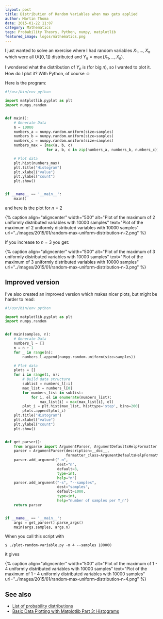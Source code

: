 ```yaml
---
layout: post
title: Distribution of Random Variables when max gets applied
author: Martin Thoma
date: 2015-01-22 11:07
category: Mathematics
tags: Probability Theory, Python, numpy, matplotlib
featured_image: logos/mathematics.png
---
```


I just wanted to solve an exercise where I had random variables $X_1, \dots, X_n$
which were all $U([0, 1])$ distributed and $Y_n = \max(X_1, \dots, X_n)$.

I wondered what the distribution of $Y_n$ is (for big $n$), so I wanted to plot
it. How do I plot it? With Python, of course ☺

Here is the program:

```python
#!/usr/bin/env python

import matplotlib.pyplot as plt
import numpy.random


def main():
    # Generate Data
    n = 10000
    numbers_a = numpy.random.uniform(size=samples)
    numbers_b = numpy.random.uniform(size=samples)
    numbers_c = numpy.random.uniform(size=samples)
    numbers_max = [max(a, b, c)
                   for a, b, c in zip(numbers_a, numbers_b, numbers_c)]

    # Plot data
    plt.hist(numbers_max)
    plt.title("Histogram")
    plt.xlabel("value")
    plt.ylabel("count")
    plt.show()


if __name__ == '__main__':
    main()

```

and here is the plot for $n = 2$

{% caption align="aligncenter" width="500" alt="Plot of the maximum of 2 uniformly distributed variables with 10000 samples" text="Plot of the maximum of 2 uniformly distributed variables with 10000 samples" url="../images/2015/01/random-max-uniform-distribution-n-2.png" %}

If you increase to $n = 3$ you get:

{% caption align="aligncenter" width="500" alt="Plot of the maximum of 3 uniformly distributed variables with 10000 samples" text="Plot of the maximum of 3 uniformly distributed variables with 10000 samples" url="../images/2015/01/random-max-uniform-distribution-n-3.png" %}


## Improved version

I've also created an improved version which makes nicer plots, but might be
harder to read:

```python
#!/usr/bin/env python

import matplotlib.pyplot as plt
import numpy.random


def main(samples, n):
    # Generate Data
    numbers_l = []
    n = n + 1
    for _ in range(n):
        numbers_l.append(numpy.random.uniform(size=samples))

    # Plot data
    plots = []
    for i in range(1, n):
        # Build data structure
        sublist = numbers_l[:i]
        max_list = numbers_l[0]
        for numbers_list in sublist:
            for i, el in enumerate(numbers_list):
                max_list[i] = max(max_list[i], el)
        plot_i = plt.hist(max_list, histtype='step', bins=200)
        plots.append(plot_i)
    plt.title("Histogram")
    plt.xlabel("value")
    plt.ylabel("count")
    plt.show()


def get_parser():
    from argparse import ArgumentParser, ArgumentDefaultsHelpFormatter
    parser = ArgumentParser(description=__doc__,
                            formatter_class=ArgumentDefaultsHelpFormatter)
    parser.add_argument("-n",
                        dest="n",
                        default=3,
                        type=int,
                        help="n")
    parser.add_argument("-s", "--samples",
                        dest="samples",
                        default=1000,
                        type=int,
                        help="number of samples per Y_n")
    return parser


if __name__ == '__main__':
    args = get_parser().parse_args()
    main(args.samples, args.n)
```

When you call this script with

```
$ ./plot-random-variable.py -n 4 --samples 100000
```

it gives

{% caption align="aligncenter" width="500" alt="Plot of the maximum of 1 - 4 uniformly distributed variables with 10000 samples" text="Plot of the maximum of 1 - 4 uniformly distributed variables with 10000 samples" url="../images/2015/01/random-max-uniform-distribution-n-4.png" %}

## See also

* [List of probability distributions](https://en.wikipedia.org/wiki/List_of_probability_distributions)
* [Basic Data Plotting with Matplotlib Part 3: Histograms](https://bespokeblog.wordpress.com/2011/07/11/basic-data-plotting-with-matplotlib-part-3-histograms/)